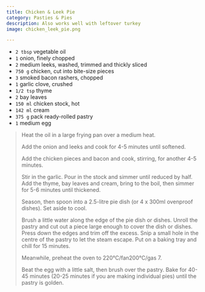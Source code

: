 ```yaml
---
title: Chicken & Leek Pie 
category: Pasties & Pies
description: Also works well with leftover turkey
image: chicken_leek_pie.png

--- 
```

* `2 tbsp` vegetable oil
* `1` onion, finely chopped
* `2` medium leeks, washed, trimmed and thickly sliced
* `750 g` chicken, cut into bite-size pieces
* `3` smoked bacon rashers, chopped
* `1` garlic clove, crushed
* `1/2 tsp` thyme
* `2` bay leaves
* `150 ml` chicken stock, hot
* `142 ml` cream
* `375 g` pack ready-rolled pastry
* `1` medium egg
 
> Heat the oil in a large frying pan over a medium heat.
>
> Add the onion and leeks and cook for 4-5 minutes until softened.
>
> Add the chicken pieces and bacon and cook, stirring, for another 4-5 minutes.
>
> Stir in the garlic. Pour in the stock and simmer until reduced by half. Add the thyme, bay leaves and cream, bring to the boil, then simmer for 5-6 minutes until thickened.
>
> Season, then spoon into a 2.5-litre pie dish (or 4 x 300ml ovenproof dishes). Set aside to cool.
>
> Brush a little water along the edge of the pie dish or dishes. Unroll the pastry and cut out a piece large enough to cover the dish or dishes. Press down the edges and trim off the excess. Snip a small hole in the centre of the pastry to let the steam escape. Put on a baking tray and chill for 15 minutes.
>
> Meanwhile, preheat the oven to 220°C/fan200°C/gas 7.
>
> Beat the egg with a little salt, then brush over the pastry. Bake for 40-45 minutes (20-25 minutes if you are making individual pies) until the pastry is golden.


